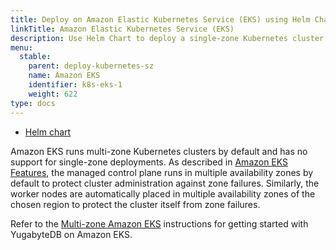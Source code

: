 ```yaml
---
title: Deploy on Amazon Elastic Kubernetes Service (EKS) using Helm Chart
linkTitle: Amazon Elastic Kubernetes Service (EKS)
description: Use Helm Chart to deploy a single-zone Kubernetes cluster on Amazon Elastic Kubernetes Service (EKS).
menu:
  stable:
    parent: deploy-kubernetes-sz
    name: Amazon EKS
    identifier: k8s-eks-1
    weight: 622
type: docs
---
```



<ul class="nav nav-tabs-alt nav-tabs-yb">
  <li >
    <a href="../helm-chart/" class="nav-link active">
      <i class="fa-solid fa-cubes" aria-hidden="true"></i>
      Helm chart
    </a>
  </li>
</ul>

Amazon EKS runs multi-zone Kubernetes clusters by default and has no support for single-zone deployments. As described in [Amazon EKS Features](https://aws.amazon.com/eks/features/), the managed control plane runs in multiple availability zones by default to protect cluster administration against zone failures. Similarly, the worker nodes are automatically placed in multiple availability zones of the chosen region to protect the cluster itself from zone failures.

Refer to the [Multi-zone Amazon EKS](../../../multi-zone/eks/helm-chart/) instructions for getting started with YugabyteDB on Amazon EKS.
